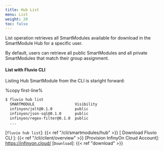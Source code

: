 ```yaml
---
title: Hub List
menu: List
weight: 20
toc: false
---
```


List operation retrieves all SmartModules available for download in the SmartModule Hub for a specific user.

By default, users can retrieve all public SmartModules and all private SmartModules that match their group assignment.

#### List with Fluvio CLI

Listing Hub SmartModule from the CLI is staright forward: 

%copy first-line%
```bash
$ fluvio hub list
  SMARTMODULE                  Visibility 
  infinyon/jolt@0.1.0          public     
  infinyon/json-sql@0.1.0      public     
  infinyon/regex-filter@0.1.0  public
  ...
```

[`InfinyOn Cloud`]: https://infinyon.cloud/
[`fluvio hub list`]: {{< ref "/cli/smartmodules/hub" >}}
[ Download Fluvio CLI ]: {{< ref "/cli/client/overview" >}}
[Provision InfinyOn Cloud Account]: https://infinyon.cloud/
[`Download`]: {{< ref "download" >}}

